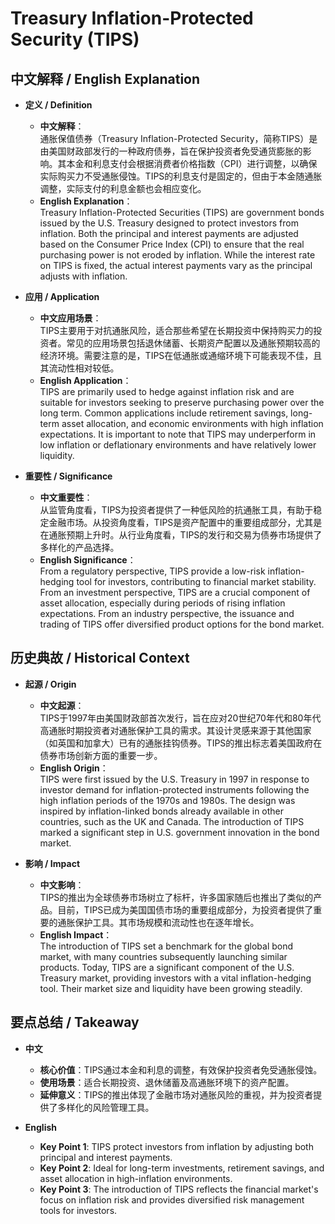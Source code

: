 # Treasury Inflation-Protected Security (TIPS)

## 中文解释 / English Explanation

* **定义 / Definition**  
  - **中文解释**：  
    通胀保值债券（Treasury Inflation-Protected Security，简称TIPS）是由美国财政部发行的一种政府债券，旨在保护投资者免受通货膨胀的影响。其本金和利息支付会根据消费者价格指数（CPI）进行调整，以确保实际购买力不受通胀侵蚀。TIPS的利息支付是固定的，但由于本金随通胀调整，实际支付的利息金额也会相应变化。  
  - **English Explanation**：  
    Treasury Inflation-Protected Securities (TIPS) are government bonds issued by the U.S. Treasury designed to protect investors from inflation. Both the principal and interest payments are adjusted based on the Consumer Price Index (CPI) to ensure that the real purchasing power is not eroded by inflation. While the interest rate on TIPS is fixed, the actual interest payments vary as the principal adjusts with inflation.

* **应用 / Application**  
  - **中文应用场景**：  
    TIPS主要用于对抗通胀风险，适合那些希望在长期投资中保持购买力的投资者。常见的应用场景包括退休储蓄、长期资产配置以及通胀预期较高的经济环境。需要注意的是，TIPS在低通胀或通缩环境下可能表现不佳，且其流动性相对较低。  
  - **English Application**：  
    TIPS are primarily used to hedge against inflation risk and are suitable for investors seeking to preserve purchasing power over the long term. Common applications include retirement savings, long-term asset allocation, and economic environments with high inflation expectations. It is important to note that TIPS may underperform in low inflation or deflationary environments and have relatively lower liquidity.

* **重要性 / Significance**  
  - **中文重要性**：  
    从监管角度看，TIPS为投资者提供了一种低风险的抗通胀工具，有助于稳定金融市场。从投资角度看，TIPS是资产配置中的重要组成部分，尤其是在通胀预期上升时。从行业角度看，TIPS的发行和交易为债券市场提供了多样化的产品选择。  
  - **English Significance**：  
    From a regulatory perspective, TIPS provide a low-risk inflation-hedging tool for investors, contributing to financial market stability. From an investment perspective, TIPS are a crucial component of asset allocation, especially during periods of rising inflation expectations. From an industry perspective, the issuance and trading of TIPS offer diversified product options for the bond market.

## 历史典故 / Historical Context

* **起源 / Origin**  
  - **中文起源**：  
    TIPS于1997年由美国财政部首次发行，旨在应对20世纪70年代和80年代高通胀时期投资者对通胀保护工具的需求。其设计灵感来源于其他国家（如英国和加拿大）已有的通胀挂钩债券。TIPS的推出标志着美国政府在债券市场创新方面的重要一步。  
  - **English Origin**：  
    TIPS were first issued by the U.S. Treasury in 1997 in response to investor demand for inflation-protected instruments following the high inflation periods of the 1970s and 1980s. The design was inspired by inflation-linked bonds already available in other countries, such as the UK and Canada. The introduction of TIPS marked a significant step in U.S. government innovation in the bond market.

* **影响 / Impact**  
  - **中文影响**：  
    TIPS的推出为全球债券市场树立了标杆，许多国家随后也推出了类似的产品。目前，TIPS已成为美国国债市场的重要组成部分，为投资者提供了重要的通胀保护工具。其市场规模和流动性也在逐年增长。  
  - **English Impact**：  
    The introduction of TIPS set a benchmark for the global bond market, with many countries subsequently launching similar products. Today, TIPS are a significant component of the U.S. Treasury market, providing investors with a vital inflation-hedging tool. Their market size and liquidity have been growing steadily.

## 要点总结 / Takeaway

* **中文**  
  - **核心价值**：TIPS通过本金和利息的调整，有效保护投资者免受通胀侵蚀。  
  - **使用场景**：适合长期投资、退休储蓄及高通胀环境下的资产配置。  
  - **延伸意义**：TIPS的推出体现了金融市场对通胀风险的重视，并为投资者提供了多样化的风险管理工具。

* **English**  
  - **Key Point 1**: TIPS protect investors from inflation by adjusting both principal and interest payments.  
  - **Key Point 2**: Ideal for long-term investments, retirement savings, and asset allocation in high-inflation environments.  
  - **Key Point 3**: The introduction of TIPS reflects the financial market's focus on inflation risk and provides diversified risk management tools for investors.